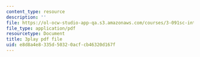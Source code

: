 ```yaml
---
content_type: resource
description: ''
file: https://ol-ocw-studio-app-qa.s3.amazonaws.com/courses/3-091sc-introduction-to-solid-state-chemistry-fall-2010/e8d8a4e8335d50320acfcb46320d167f_malCa9kI7Ag.pdf
file_type: application/pdf
resourcetype: Document
title: 3play pdf file
uid: e8d8a4e8-335d-5032-0acf-cb46320d167f
---
```

